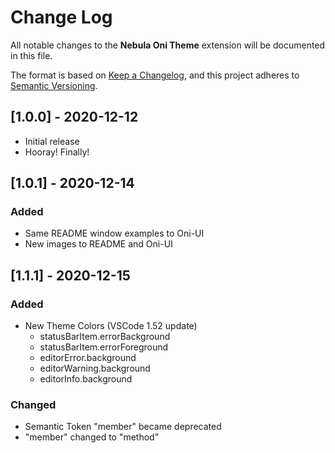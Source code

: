 # Change Log

All notable changes to the **Nebula Oni Theme** extension will be documented in this file.

The format is based on [Keep a Changelog](https://keepachangelog.com/en/1.0.0/),
and this project adheres to [Semantic Versioning](https://semver.org/spec/v2.0.0.html).

## [1.0.0] - 2020-12-12

- Initial release
- Hooray! Finally!
  
## [1.0.1] - 2020-12-14

### Added

- Same README window examples to Oni-UI
- New images to README and Oni-UI
  
## [1.1.1] - 2020-12-15
  
### Added

- New Theme Colors (VSCode 1.52 update)
  - statusBarItem.errorBackground
  - statusBarItem.errorForeground
  - editorError.background
  - editorWarning.background
  - editorInfo.background

### Changed

- Semantic Token "member" became deprecated
- "member" changed to "method"
  